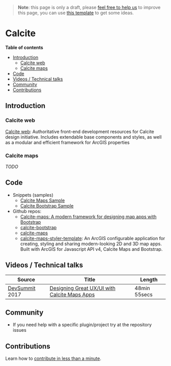 > **Note**: this page is only a draft, please [feel free to help us](#contributions) to improve this page, you can use [this template](https://github.com/esri-es/awesome-arcgis/blob/master/RESOURCE_PAGE_TEMPLATE.md) to get some ideas.

# Calcite
<!-- START doctoc generated TOC please keep comment here to allow auto update -->
<!-- DON'T EDIT THIS SECTION, INSTEAD RE-RUN doctoc TO UPDATE -->
**Table of contents**

- [Introduction](#introduction)
  - [Calcite web](#calcite-web)
  - [Calcite maps](#calcite-maps)
- [Code](#code)
- [Videos / Technical talks](#videos--technical-talks)
- [Community](#community)
- [Contributions](#contributions)

<!-- END doctoc generated TOC please keep comment here to allow auto update -->

## Introduction

### Calcite web
[Calcite web](https://github.com/Esri/calcite-web): Authoritative front-end
development resources for Calcite design initiative. Includes extendable base
components and styles, as well as a modular and efficient framework for ArcGIS
properties

### Calcite maps
*TODO*

## Code
* Snippets (samples)
  * [Calcite Maps Sample](https://esri-es.github.io/arcgis-web-samples/jquery/#module)
  * [Calcite Bootstrap Sample](https://esri-es.github.io/arcgis-web-samples/jquery/#calcite-bootstrap)
* Github repos:
  * [Calcite-maps: A modern framework for designing map apps with Bootstrap](https://github.com/Esri/calcite-maps)
  * [calcite-bootstrap](https://github.com/Esri/calcite-bootstrap/issues)
  * [calcite-maps](https://github.com/Esri/calcite-maps/)
  * [calcite-maps-styler-template](https://github.com/Esri/calcite-maps-styler-template): An ArcGIS configurable application for creating, styling and sharing modern-looking 2D and 3D map apps. Built with ArcGIS for Javascript API v4, Calcite Maps and Bootstrap.

## Videos / Technical talks

  |Source|Title|Length|
  |---|---|---|
  |[DevSummit](http://www.esri.com/events/devsummit) 2017|[Designing Great UX/UI with Calcite Maps Apps](https://youtu.be/Q1Zm9lwKMMo?list=PLaPDDLTCmy4Z844nQ0aFdRCTICoNDPf7E)|48min 55secs|

## Community
* If you need help with a specific plugin/project try at the repository issues

## Contributions

Learn how to [contribute in less than a minute](https://github.com/hhkaos/awesome-arcgis/blob/master/CONTRIBUTING.md).